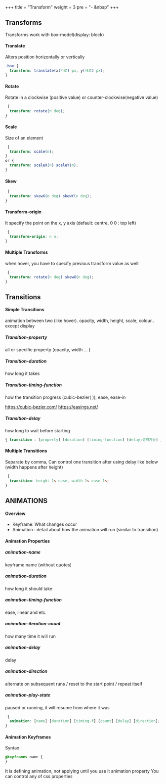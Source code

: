 +++
title = "Transform"
weight = 3
pre = "- &nbsp"
+++

## Transforms

Transforms work with box-model(display: block)

#### Translate

Alters position horizontally or vertically

```css
.box {
  transform: translate(x(가로) px, y(세로) px);
}
```

#### Rotate

Rotate in a clockwise (positive value) or counter-clockwise(negative value)

```css
 {
  transform: rotate(n deg);
}
```

#### Scale

Size of an element

```css
 {
  transform: scale(n);
}
or {
  transform: scaleX(n) scaleY(n);
}
```

#### Skew

```css
 {
  transform: skewX(n deg) skewY(n deg);
}
```

#### Transform-origin

It specify the point on the x, y axis (default: centre, 0 0 : top left)

```css
 {
  transform-origin: n n;
}
```

#### Multiple Transforms

when hover, you have to specify previous transform value as well

```css
 {
  transform: rotate(n deg) skewX(n deg);
}
```

## Transitions

#### Simple Transitions

animation between two (like hover). opacity, width, height, scale, colour.. except display

##### Transition-property

all or specific property (opacity, width … )

##### Transition-duration

how long it takes

##### Transition-timing-function

how the transition progress (cubic-bezier( )), ease, ease-in

https://cubic-bezier.com/ https://easings.net/

##### Transition-delay

how long to wait before starting

```css
{ transition : [property] [duration] [timing-function] [delay:생략가능] }
```

#### Multiple Transitions

Separate by comma,
Can control one transition after using delay like below (width happens after height)

```css
 {
  transition: height 1s ease, width 1s ease 1s;
}
```

## ANIMATIONS

#### Overview

- Keyframe: What changes occur
- Animation : detail about how the animation will run (similar to transition)

#### Animation Properties

##### animation-name

keyframe name (without quotes)

##### animation-duration

how long it should take

##### animation-timing-function

ease, linear and etc.

##### animation-iteration-count

how many time it will run

##### animation-delay

delay

##### animation-direction

alternate on subsequent runs / reset to the start point / repeat itself

##### animation-play-state

paused or running, it will resume from where it was

```css
 {
  animation: [name] [duration] [timing-f] [count] [delay] [direction];
}
```

#### Animation Keyframes

Syntax :

```css
@keyframes name {
}
```

It is defining animation, not applying until you use it animation property
You can control any of css properties
